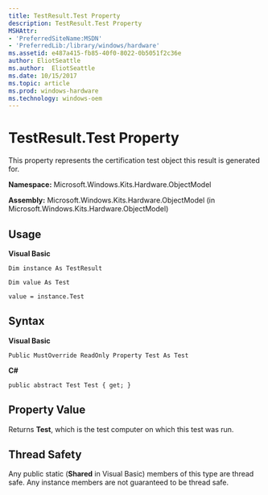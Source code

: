 ```yaml
---
title: TestResult.Test Property
description: TestResult.Test Property
MSHAttr:
- 'PreferredSiteName:MSDN'
- 'PreferredLib:/library/windows/hardware'
ms.assetid: e487a415-fb85-40f0-8022-0b5051f2c36e
author: EliotSeattle
ms.author:  EliotSeattle
ms.date: 10/15/2017
ms.topic: article
ms.prod: windows-hardware
ms.technology: windows-oem
---
```


# TestResult.Test Property


This property represents the certification test object this result is generated for.

**Namespace:** Microsoft.Windows.Kits.Hardware.ObjectModel

**Assembly:** Microsoft.Windows.Kits.Hardware.ObjectModel (in Microsoft.Windows.Kits.Hardware.ObjectModel)

## <span id="Usage"></span><span id="usage"></span><span id="USAGE"></span>Usage


**Visual Basic**

`Dim instance As TestResult`

`Dim value As Test`

`value = instance.Test`

## <span id="Syntax"></span><span id="syntax"></span><span id="SYNTAX"></span>Syntax


**Visual Basic**

`Public MustOverride ReadOnly Property Test As Test`

**C#**

`public abstract Test Test { get; }`

## <span id="Property_Value"></span><span id="property_value"></span><span id="PROPERTY_VALUE"></span>Property Value


Returns **Test**, which is the test computer on which this test was run.

## <span id="Thread_Safety"></span><span id="thread_safety"></span><span id="THREAD_SAFETY"></span>Thread Safety


Any public static (**Shared** in Visual Basic) members of this type are thread safe. Any instance members are not guaranteed to be thread safe.

 

 






